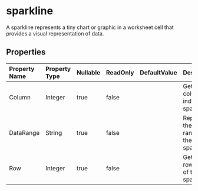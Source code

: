 # **sparkline**

A sparkline represents a tiny chart or graphic in a worksheet cell that provides a visual representation of data.             

## **Properties**

| Property Name | Property Type | Nullable |  ReadOnly | DefaultValue | Description | 
| :- | :- | :- |:- |  :- | :- |
|Column|Integer|true|false |  |Gets the column index of the sparkline. |
|DataRange|String|true|false |  |Represents the data range of the sparkline. |
|Row|Integer|true|false |  |Gets the row index of the sparkline. |

